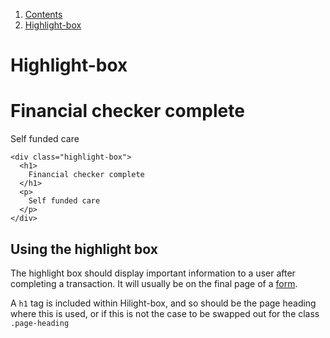 1.  [Contents](/docs/core/contents)
2.  [Highlight-box](#)

# Highlight-box

<div class="highlight-box">
  <h1>
    Financial checker complete
  </h1>
  <p>
    Self funded care
  </p>
</div>

    <div class="highlight-box">
      <h1>
        Financial checker complete
      </h1>
      <p>
        Self funded care
      </p>
    </div>

## Using the highlight box

The highlight box should display important information to a user after completing a transaction. It will usually be on the final page of a <a href="/docs/core/elements/form">form</a>.

A <code>h1</code> tag is included within Hilight-box, and so should be the page heading where this is used, or if this is not the case to be swapped out for the class <code>.page-heading</code> 
